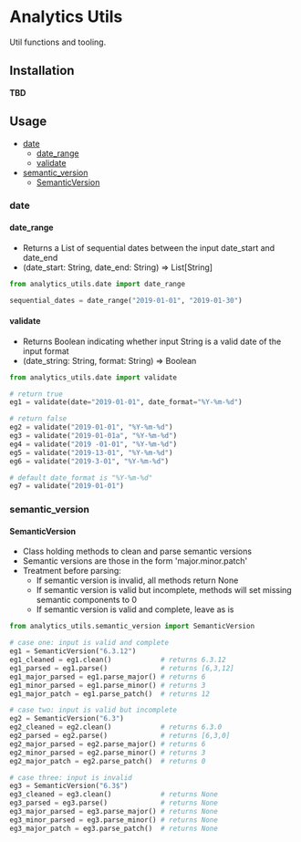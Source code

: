 Analytics Utils
===================================================

Util functions and tooling.

## Installation
**TBD**

## Usage

- [date](#date)
    - [date_range](#date_range)
    - [validate](#validate)
- [semantic_version](#semantic_version)
    - [SemanticVersion](#SemanticVersion)
    
### date 

#### date_range
- Returns a List of sequential dates between the input date_start and date_end
- (date_start: String, date_end: String) => List[String]

```python
from analytics_utils.date import date_range

sequential_dates = date_range("2019-01-01", "2019-01-30")
```

#### validate 
- Returns Boolean indicating whether input String is a valid date of the input format
- (date_string: String, format: String) => Boolean

```python
from analytics_utils.date import validate

# return true
eg1 = validate(date="2019-01-01", date_format="%Y-%m-%d")

# return false
eg2 = validate("2019-01-01", "%Y-%m-%d")
eg3 = validate("2019-01-01a", "%Y-%m-%d")
eg4 = validate("2019 -01-01", "%Y-%m-%d")
eg5 = validate("2019-13-01", "%Y-%m-%d")
eg6 = validate("2019-3-01", "%Y-%m-%d")

# default date_format is "%Y-%m-%d"
eg7 = validate("2019-01-01")
```

### semantic_version

#### SemanticVersion
- Class holding methods to clean and parse semantic versions
- Semantic versions are those in the form 'major.minor.patch'
- Treatment before parsing:
    - If semantic version is invalid, all methods return None
    - If semantic version is valid but incomplete, methods will set missing semantic components to 0
    - If semantic version is valid and complete, leave as is

```python
from analytics_utils.semantic_version import SemanticVersion

# case one: input is valid and complete 
eg1 = SemanticVersion("6.3.12")
eg1_cleaned = eg1.clean()            # returns 6.3.12
eg1_parsed = eg1.parse()             # returns [6,3,12]
eg1_major_parsed = eg1.parse_major() # returns 6
eg1_minor_parsed = eg1.parse_minor() # returns 3
eg1_major_patch = eg1.parse_patch()  # returns 12

# case two: input is valid but incomplete
eg2 = SemanticVersion("6.3")
eg2_cleaned = eg2.clean()            # returns 6.3.0
eg2_parsed = eg2.parse()             # returns [6,3,0]
eg2_major_parsed = eg2.parse_major() # returns 6
eg2_minor_parsed = eg2.parse_minor() # returns 3
eg2_major_patch = eg2.parse_patch()  # returns 0

# case three: input is invalid
eg3 = SemanticVersion("6.3$")
eg3_cleaned = eg3.clean()            # returns None
eg3_parsed = eg3.parse()             # returns None
eg3_major_parsed = eg3.parse_major() # returns None
eg3_minor_parsed = eg3.parse_minor() # returns None
eg3_major_patch = eg3.parse_patch()  # returns None
```